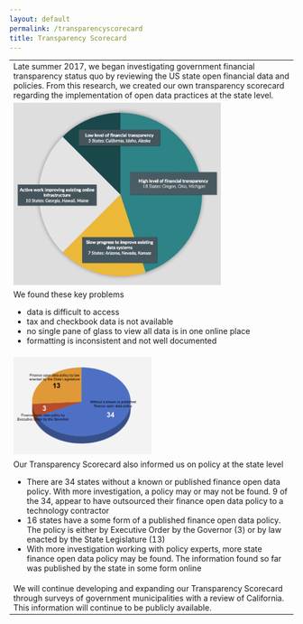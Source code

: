 ```yaml
---
layout: default
permalink: /transparencyscorecard
title: Transparency Scorecard
---
```

<table>
  <tr>
    <td colspan="2">Late summer 2017, we began investigating government financial transparency status quo by reviewing the US state open financial data and policies. From this research, we created our own transparency scorecard regarding the implementation of open data practices at the state level. </td>
  </tr>
  <tr>
    <td rowspan="2"><img src="/assets/img/transparency-scorecard-pie.png" alt="Scorecard Pie" width="75%" height="75%"></td>
  <tr>	
  <tr>
    <td>We found these key problems
      <ul>
        <li>data is difficult to access</li>
        <li>tax and checkbook data is not available</li>
        <li>no single pane of glass to view all data is in one online place</li>
        <li>formatting is inconsistent and not well documented </li>
      </ul>
     </td>
  </tr>
  <tr>
    <td rowspan="2"><img src="/assets/img/transparency-policy-pie.png" alt="Policy Pie" width="50%" height="50%"></td>
  <tr>
  <tr>
    <td>Our Transparency Scorecard also informed us on policy at the state level
      <ul>
        <li>There are 34 states without a known or published finance open data policy. With more investigation, a policy may or may not be found. 9 of the 34, appear to have outsourced their finance open data policy to a technology contractor</li>
        <li>16 states have a some form of a published finance open data policy. The policy is either by Executive Order by the Governor (3) or by law enacted by the State Legislature (13)</li>
        <li>With more investigation working with policy experts, more state finance open data policy may be found. The information found so far was published by the state in some form online</li>
       </ul>
      </td>
  </tr>
  <tr>
      <td colspan="2">We will continue developing and expanding our Transparency Scorecard through surveys of government municipalities with a review of California. This information will continue to be publicly available.</td>
  </tr>
  
